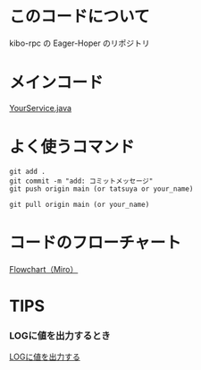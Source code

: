 # このコードについて

kibo-rpc の Eager-Hoper のリポジトリ

# メインコード
[YourService.java](app/src/main/java/jp/jaxa/iss/kibo/rpc/testapk/YourService.java)


# よく使うコマンド

```
git add .
git commit -m "add: コミットメッセージ"
git push origin main (or tatsuya or your_name)

git pull origin main (or your_name)
```

# コードのフローチャート
[Flowchart（Miro）](https://miro.com/welcomeonboard/REYxb1NUS0tRR0hBZTBubXFTUUNWU1JSMU43SzJZSWR6Q3l0VWdVMHRxWTVoanhFTGhOSVJqY3VBcjZCWjViZnwzNDU4NzY0NTMxMjAyMzk0NTI2fDI=?share_link_id=431351260785)

# TIPS
### LOGに値を出力するとき
[LOGに値を出力する](https://github.com/Eager-Hoper/TemplateAPK/blob/594ceeeb68bf1dd1ec7e12e4fa5ceb919d50aef4/app/src/main/java/jp/jaxa/iss/kibo/rpc/testapk/YourService.java#L45)

